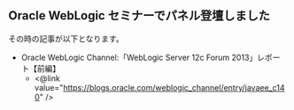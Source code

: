 ## Oracle WebLogic セミナーでパネル登壇しました

その時の記事が以下となります。

* Oracle WebLogic Channel:「WebLogic Server 12c Forum 2013」レポート【前編】
  * <@link value="https://blogs.oracle.com/weblogic_channel/entry/javaee_c140" />
